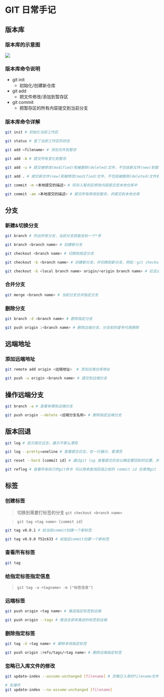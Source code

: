 # GIT 日常手记

## 版本库

### 版本库的示意图

![](https://ww1.sinaimg.cn/large/6aedb651gy1fsirsqqeptj20cq06iaa8.jpg)

### 版本库命令说明

- git init
  - 初始化/创建新仓库
- git add
  - 把文件修改/添加到暂存区
- git commit
  - 把暂存区的所有内容提交到当前分支

### 版本库命令详解

```bash
git init # 初始化当前工作区

git status # 查了当前工作区的状态

git add <filename> # 添加文件到暂存

git add -A # 提交所有变化到暂存

git add -u # 提交被修改(modified)和被删除(deleted)文件，不包括新文件(new)到暂存

git add . # 提交新文件(new)和被修改(modified)文件，不包括被删除(deleted)文件到暂存，Ps：在Git 2.x版本中 `git add .` === `git add -A`

git commit -m <本地提交的描述> # 将存入暂存区修改内容提交至本地仓库中

git commit -am <本地提交的描述> # 提交所有修改到暂存，并提交到本地仓库

```

## 分支

### 新建&切换分支

```bash
git branch # 列出所有分支，当前分支前面会标一个*号

git branch <branch name> # 创建新分支

git checkout <branch name> # 切换到指定分支

git checkout -b <branch name> # 创建新分支，并切换到新分支，例如：git checkout -b dev === git branch dev && git checkout dev

git checkout -b <local branch name> origin/<origin branch name> # 拉去远端的指定分支到本地
```

### 合并分支

```bash
git merge <branch name> # 当前分支合并指定分支
```

### 删除分支

```bash
git branch -d <branch name> # 删除指定分支

git push origin :<branch name> # 删除远端分支，分支前的冒号代表删除
```

## 远端地址

### 添加远端地址

```bash
git remote add origin <远端地址>  # 添加远端仓库地址

git push -u origin <branch name> # 提交到远端分支
```

## 操作远端分支

```bash
git branch -a # 查看有哪些远端分支

git push origin --delete <远端分支名称> # 删除指定远端分支

```

## 版本回退

```bash
git log # 显示提交日志，展示不那么漂亮

git log --pretty=oneline # 查看提交日志，在一行展示，更漂亮

git reset --hard [commit id] # 通过git log 查看提交历史以确定要回到的位置，并拿到想回到的commit id 执行之

git reflog # 查看所有执行的git命令 可以用来查找回滚之前的 commit id 在使用git reset --hard 回滚过去
```

## 标签

### 创建标签

> 切换到需要打标签的分支 `git checkout <branch name>`

> `git tag <tag name> [commit id]`

```bash
git tag v0.0.1 # 给当前commit创建一个新标签

git tag v0.9.0 f52c633 # 给指定commit创建一个新标签

```

### 查看所有标签

```bash
git tag
```

### 给指定标签指定信息

> `git tag -a <tagname> -m ["标签信息"]`

### 远端标签

```bash
git push origin <tag name> # 推送指定标签到远端

git push origin --tags # 推送全部未推送的标签到远端
```

### 删除指定标签

```bash
git tag -d <tag name> # 删除本地指定标签

git push origin :refs/tags/<tag name> # 删除远端指定标签
```

### 忽略已入库文件的修改

```bash
git update-index --assume-unchanged [filename] # 忽略已入库的filename文件的修改

# 反操作
git update-index --no-assume-unchanged [filename]
```
